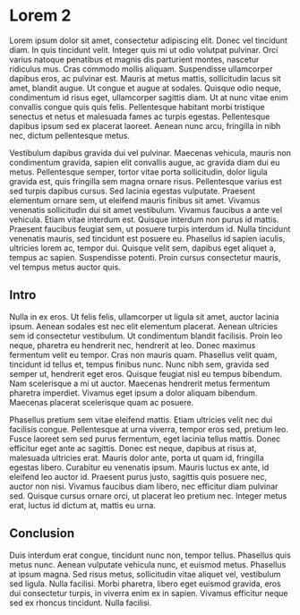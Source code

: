 # Lorem 2

Lorem ipsum dolor sit amet, consectetur adipiscing elit. Donec vel tincidunt diam. In quis tincidunt velit. Integer quis mi ut odio volutpat pulvinar. Orci varius natoque penatibus et magnis dis parturient montes, nascetur ridiculus mus. Cras commodo mollis aliquam. Suspendisse ullamcorper dapibus eros, ac pulvinar est. Mauris at metus mattis, sollicitudin lacus sit amet, blandit augue. Ut congue et augue at sodales. Quisque odio neque, condimentum id risus eget, ullamcorper sagittis diam. Ut at nunc vitae enim convallis congue quis quis felis. Pellentesque habitant morbi tristique senectus et netus et malesuada fames ac turpis egestas. Pellentesque dapibus ipsum sed ex placerat laoreet. Aenean nunc arcu, fringilla in nibh nec, dictum pellentesque metus.

Vestibulum dapibus gravida dui vel pulvinar. Maecenas vehicula, mauris non condimentum gravida, sapien elit convallis augue, ac gravida diam dui eu metus. Pellentesque semper, tortor vitae porta sollicitudin, dolor ligula gravida est, quis fringilla sem magna ornare risus. Pellentesque varius est sed turpis dapibus cursus. Sed lacinia egestas vulputate. Praesent elementum ornare sem, ut eleifend mauris finibus sit amet. Vivamus venenatis sollicitudin dui sit amet vestibulum. Vivamus faucibus a ante vel vehicula. Etiam vitae interdum est. Quisque interdum non purus id mattis. Praesent faucibus feugiat sem, ut posuere turpis interdum id. Nulla tincidunt venenatis mauris, sed tincidunt est posuere eu. Phasellus id sapien iaculis, ultricies lorem ac, tempor dui. Quisque velit sem, dapibus eget aliquet a, tempus ac sapien. Suspendisse potenti. Proin cursus consectetur mauris, vel tempus metus auctor quis.

## Intro

Nulla in ex eros. Ut felis felis, ullamcorper ut ligula sit amet, auctor lacinia ipsum. Aenean sodales est nec elit elementum placerat. Aenean ultricies sem id consectetur vestibulum. Ut condimentum blandit facilisis. Proin leo neque, pharetra eu hendrerit nec, hendrerit at leo. Donec maximus fermentum velit eu tempor. Cras non mauris quam. Phasellus velit quam, tincidunt id tellus et, tempus finibus nunc. Nunc nibh sem, gravida sed semper ut, hendrerit eget eros. Quisque feugiat nisl eu tempus bibendum. Nam scelerisque a mi ut auctor. Maecenas hendrerit metus fermentum pharetra imperdiet. Vivamus eget ipsum a dolor aliquam bibendum. Maecenas placerat scelerisque quam ac posuere.

Phasellus pretium sem vitae eleifend mattis. Etiam ultricies velit nec dui facilisis congue. Pellentesque at urna viverra, tempor eros sed, pretium leo. Fusce laoreet sem sed purus fermentum, eget lacinia tellus mattis. Donec efficitur eget ante ac sagittis. Donec est neque, dapibus at risus at, malesuada ultricies erat. Mauris dolor ante, porta ut quam id, fringilla egestas libero. Curabitur eu venenatis ipsum. Mauris luctus ex ante, id eleifend leo auctor id. Praesent purus justo, sagittis quis posuere nec, auctor non nisi. Vivamus faucibus diam libero, nec efficitur diam pulvinar sed. Quisque cursus ornare orci, ut placerat leo pretium nec. Integer metus erat, luctus id dictum at, mattis eu urna.

## Conclusion

Duis interdum erat congue, tincidunt nunc non, tempor tellus. Phasellus quis metus nunc. Aenean vulputate vehicula nunc, et euismod metus. Phasellus at ipsum magna. Sed risus metus, sollicitudin vitae aliquet vel, vestibulum sed ligula. Nulla facilisi. Morbi pharetra, libero eget euismod gravida, eros dui consectetur turpis, in viverra enim ex in sapien. Vivamus efficitur neque sed ex rhoncus tincidunt. Nulla facilisi.

